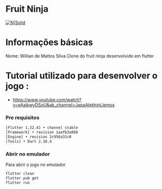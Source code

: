# Fruit Ninja

[![N|Solid](https://assets.gitlab-static.net/uploads/-/system/project/avatar/23284907/logo.jpg)](https://gitlab.com/willian1337/flutter-fruits)

# Informações básicas
Nome: Willian de Mattos Silva
Clone do fruit ninja desenvolvido em flutter


# Tutorial utilizado para desenvolver o jogo :
   - https://www.youtube.com/watch?v=eAaikwyDSoU&ab_channel=JapaAlekhinLlemos

### Pre requisitos

```bash
[Flutter 1.22.4] • channel stable
[Framework] • revision 1aafb3a8b9 
[Engine] • revision 2c956a31c0
[Tools] • Dart 2.10.4
```

### Abrir no emulador

Para abrir o jogo no emulador

```bash
flutter clean
flutter pub get
flutter run

```

